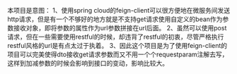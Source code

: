 本项目是意图：
1、使用spring cloud的feign-client可以很方便地在微服务间发送http请求，但是有一个不够好的地方就是不支持get请求使用自定义的bean作为参数接收对象，即将参数的属性作为url参数拼接在url后面。
2、虽然可以使用post请求，但在一些需要使用restful的时候，却违背了restful的初衷，尽管严格执行restful风格的url是有点太过于执着。
3、因此这个项目是为了使用feign-client的项目可以完美使得dto接收get请求参数而又不用一个个requestparam注解去写，这样到加减参数的时候会影响到接口的变动，影响比较大。
